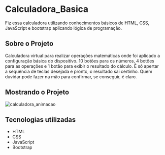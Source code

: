 # Calculadora_Basica
 
Fiz essa calculadora utilizando conhecimentos básicos de HTML, CSS, JavaScript e bootstrap aplicando lógica de programação.

## Sobre o Projeto

Calculadora virtual para realizar operações matemáticas onde foi aplicado a configuração básica do dispositivo. 10 botões para os números, 4 botões para as operações e 1 botão para exibir o resultado do cálculo. É só apertar a sequência de teclas desejada e pronto, o resultado sai certinho. Quem duvidar pode fazer na mão para confirmar, se conseguir, é claro.

## Mostrando o Projeto

![calculadora_animacao](https://user-images.githubusercontent.com/106271823/189457857-42995711-cac4-4943-acf7-78f20f0cb0ef.gif)

## Tecnologias utilizadas

- HTML
- CSS
- JavaScript
- Bootstrap
